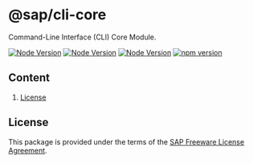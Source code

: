 # @sap/cli-core

Command-Line Interface (CLI) Core Module.

[![Node Version](https://img.shields.io/badge/node-20.xx.x-brightgreen)](https://nodejs.org/dist/latest-v20.x/docs/api/#) [![Node Version](https://img.shields.io/badge/node-21.xx.x-brightgreen)](https://nodejs.org/dist/latest-v21.x/docs/api/#) [![Node Version](https://img.shields.io/badge/node-22.xx.x-brightgreen)](https://nodejs.org/dist/latest-v22.x/docs/api/#) [![npm version](https://badge.fury.io/js/@sap%2Fcli-core.svg)](https://badge.fury.io/js/@sap%2Fcli-core)

## Content

1. [License](#license)

## License

This package is provided under the terms of the [SAP Freeware License Agreement](https://tools.hana.ondemand.com/sap-freeware-license.txt).
